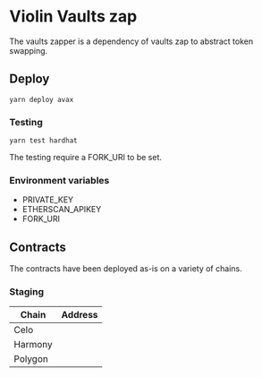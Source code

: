 # Violin Vaults zap
 The vaults zapper is a dependency of vaults zap to abstract token swapping. 
 
## Deploy
```
yarn deploy avax    
```

### Testing
```
yarn test hardhat 
```

The testing require a FORK_URI to be set.

### Environment variables
- PRIVATE_KEY
- ETHERSCAN_APIKEY
- FORK_URI

## Contracts
The contracts have been deployed as-is on a variety of chains.

### Staging

| Chain   | Address                                    |
| ------- | ------------------------------------------ |
| Celo    |  |
| Harmony |  |
| Polygon |  |